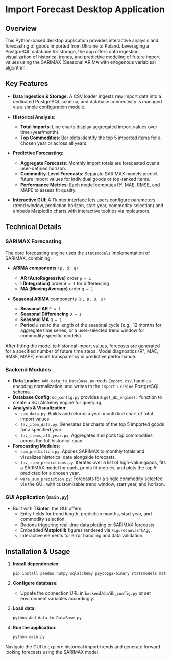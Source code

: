 # Import Forecast Desktop Application

## Overview
This Python-based desktop application provides interactive analysis and forecasting of goods imported from Ukraine to Poland. Leveraging a PostgreSQL database for storage, the app offers data ingestion, visualization of historical trends, and predictive modeling of future import values using the SARIMAX (Seasonal ARIMA with eXogenous variables) algorithm.

## Key Features

- **Data Ingestion & Storage**:  A CSV loader ingests raw import data into a dedicated PostgreSQL schema, and database connectivity is managed via a simple configuration module.

- **Historical Analysis**:
  - **Total Imports**: Line charts display aggregated import values over time (year/​month).
  - **Top Commodities**: Bar plots identify the top 5 imported items for a chosen year or across all years.

- **Predictive Forecasting**:
  - **Aggregate Forecasts**: Monthly import totals are forecasted over a user-defined horizon.
  - **Commodity-Level Forecasts**: Separate SARIMAX models predict future import values for individual goods or top-ranked items.
  - **Performance Metrics**: Each model computes R², MAE, RMSE, and MAPE to assess fit quality.

- **Interactive GUI**: A Tkinter interface lets users configure parameters (trend window, prediction horizon, start year, commodity selection) and embeds Matplotlib charts with interactive tooltips via mplcursors.

## Technical Details

### SARIMAX Forecasting
The core forecasting engine uses the `statsmodels` implementation of SARIMAX, combining:

- **ARIMA components** `(p, d, q)`:
  - **AR (AutoRegressive)** order `p = 1`
  - **I (Integration)** order `d = 1` for differencing
  - **MA (Moving Average)** order `q = 1`

- **Seasonal ARIMA** components `(P, D, Q, s)`:
  - **Seasonal AR** `P = 1`
  - **Seasonal Differencing** `D = 1`
  - **Seasonal MA** `Q = 1`
  - **Period** `s` set to the length of the seasonal cycle (e.g., 12 months for aggregate time series, or a user-selected trend window for commodity-specific models).

After fitting the model to historical import values, forecasts are generated for a specified number of future time steps. Model diagnostics (R², MAE, RMSE, MAPE) ensure transparency in predictive performance.

### Backend Modules
- **Data Loader**: `Add_data_to_DataBase.py` reads `Import.csv`, handles encoding normalization, and writes to the `import_ukraine` PostgreSQL schema.
- **Database Config**: `db_config.py` provides a `get_db_engine()` function to create a SQLAlchemy engine for querying.
- **Analysis & Visualization**:
  - `sum_data.py`: Builds and returns a year-month line chart of total import values.
  - `fav_item_data.py`: Generates bar charts of the top 5 imported goods for a specified year.
  - `fav_items_all_year.py`: Aggregates and plots top commodities across the full historical span.
- **Forecasting Modules**:
  - `sum_prediction.py`: Applies SARIMAX to monthly totals and visualizes historical data alongside forecasts.
  - `fav_item_predictions.py`: Iterates over a list of high-value goods, fits a SARIMAX model for each, prints fit metrics, and plots the top 5 predicted for a chosen year.
  - `ware_sum_prediction.py`: Forecasts for a single commodity selected via the GUI, with customizable trend window, start year, and horizon.

### GUI Application (`main.py`)
- Built with **Tkinter**, the GUI offers:
  - Entry fields for trend length, prediction months, start year, and commodity selection.
  - Buttons triggering real-time data plotting or SARIMAX forecasts.
  - Embedded **Matplotlib** figures rendered via `FigureCanvasTkAgg`.
  - Interactive elements for error handling and data validation.

## Installation & Usage

1. **Install dependencies**:
   ```bash
   pip install pandas numpy sqlalchemy psycopg2-binary statsmodels matplotlib mplcursors scikit-learn pillow
   ```

2. **Configure database**:
   - Update the connection URL in `backend/db/db_config.py` or set environment variables accordingly.

3. **Load data**:
   ```bash
   python Add_data_to_DataBase.py
   ```

4. **Run the application**:
   ```bash
   python main.py
   ```

Navigate the GUI to explore historical import trends and generate forward-looking forecasts using the SARIMAX model.
